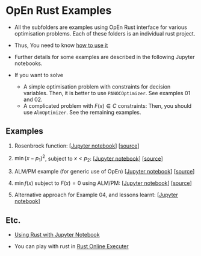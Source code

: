 # OpEn Rust Examples

- All the subfolders are examples using OpEn Rust interface for various optimisation problems. Each of these folders is an individual rust project.

- Thus, You need to know [how to use it](https://github.com/inmo-jang/optimisation_tutorial/blob/master/tools_examples/OpEn/examples_rust/How_to_use_rust.md)

- Further details for some examples are described in the following Jupyter notebooks.

- If you want to solve 
  - A simple optimisation problem with constraints for decision variables. Then, it is better to use `PANOCOptimizer`. See examples 01 and 02. 
  - A complicated problem with $F(x) \in C$ constraints: Then, you should use `AlmOptimizer`. See the remaining examples.

## Examples

01) Rosenbrock function: [[Jupyter notebook](https://github.com/inmo-jang/optimisation_tutorial/blob/master/tools_examples/OpEn/examples_rust/OpEn_Rust_example_01_02.ipynb)] [[source](https://github.com/inmo-jang/optimisation_tutorial/tree/master/tools_examples/OpEn/examples_rust/example_01_rosenbrock)]

02) $\min (x-p_1)^2$, subject to $x < p_2$: [[Jupyter notebook](https://github.com/inmo-jang/optimisation_tutorial/blob/master/tools_examples/OpEn/examples_rust/OpEn_Rust_example_01_02.ipynb)] [[source](https://github.com/inmo-jang/optimisation_tutorial/tree/master/tools_examples/OpEn/examples_rust/example_02)]

03) ALM/PM example (for generic use of OpEn) [[Jupyter notebook](https://github.com/inmo-jang/optimisation_tutorial/blob/master/tools_examples/OpEn/examples_rust/OpEn_Rust_example_03_ALMPM.ipynb)] [[source](https://github.com/inmo-jang/optimisation_tutorial/tree/master/tools_examples/OpEn/examples_rust/example_03_almpm)]

04) $\min f(x)$ subject to $F(x) = 0$ using ALM/PM: [[Jupyter notebook](https://github.com/inmo-jang/optimisation_tutorial/blob/master/tools_examples/OpEn/examples_rust/OpEn_Rust_example_04.ipynb)] [[source](https://github.com/inmo-jang/optimisation_tutorial/tree/master/tools_examples/OpEn/examples_rust/example_04)]

05) Alternative approach for Example 04, and lessons learnt: [[Jupyter notebook](https://github.com/inmo-jang/optimisation_tutorial/blob/master/tools_examples/OpEn/examples_rust/OpEn_Rust_example_05.ipynb)]
## Etc.

- [Using Rust with Jupyter Notebook](https://github.com/google/evcxr/tree/master/evcxr_jupyter) 

- You can play with rust in [Rust Online Executer](https://play.rust-lang.org/) 
